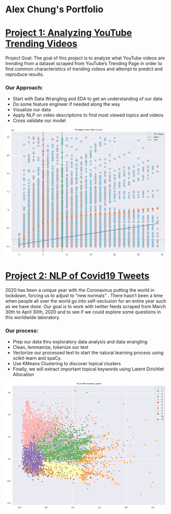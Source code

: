 # Alex Chung's Portfolio

# [Project 1: Analyzing YouTube Trending Videos](https://github.com/kre8tions/Analyzing-YouTube-Trending-Videos)
Project Goal: The goal of this project is to analyze what YouTube videos are trending from a dataset scraped from YouTube’s Trending Page in order to find common characteristics of trending videos and attempt to predict and reproduce results.

### Our Approach:

* Start with Data Wrangling and EDA to get an understanding of our data
* Do some feature engineer if needed along the way
* Visualize our data
* Apply NLP on video descriptions to find most viewed topics and videos
* Cross validate our model

![](/Images/YouTube%20Trending%20Videos.png)




# [Project 2: NLP of Covid19 Tweets](https://github.com/kre8tions/NLP-of-Covid19-Tweets)
2020 has been a unique year with the Coronavirus putting the world in lockdown, forcing us to adjust to “new normals” . There hasn’t been a time when people all over the world go into self-seclusion for an entire year such as we have done. Our goal is to work with twitter feeds scraped from March 30th to April 30th, 2020 and to see if we could explore some questions in this worldwide laboratory.

### Our process:

* Prep our data thru exploratory data analysis and data wrangling
* Clean, lemmanize, tokenize our text
* Vectorize our processed text to start the natural learning process using scikit-learn and spaCy.
* Use KMeans Clustering to discover topical clusters
* Finally, we will extract important topical keywords using Latent Dirichlet Allocation

![](/Images/NLP%20of%20Covid19%20Tweets.png)
